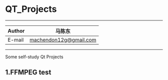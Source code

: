# QT_Projects
****

| Author | 马陈东            |
| ------ | ------------------- |
| E-mail | machendon12g@gmail.com |

****

Some self-study Qt Projects 

## 1.FFMPEG test
